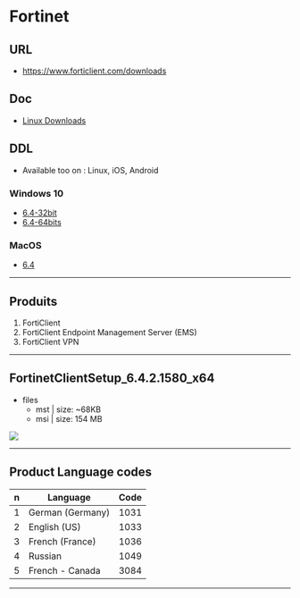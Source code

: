 # Fortinet

## URL 
* https://www.forticlient.com/downloads

## Doc
* [Linux Downloads](https://www.forticlient.com/repoinfo)

## DDL
* Available too on : Linux, iOS, Android
### Windows 10
* [6.4-32bit](https://d3gpjj9d20n0p3.cloudfront.net/forticlient/downloads/FortiClientSetup_6.4.2.1580.zip)
* [6.4-64bits](https://d3gpjj9d20n0p3.cloudfront.net/forticlient/downloads/FortiClientSetup_6.4.2.1580_x64.zip)

### MacOS
* [6.4](https://d3gpjj9d20n0p3.cloudfront.net/forticlient/downloads/FortiClient_6.4.2.1305_macosx.dmg)

---

## Produits
1) FortiClient
2) FortiClient Endpoint Management Server (EMS)
3) FortiClient VPN

---

## FortinetClientSetup_6.4.2.1580_x64
* files
  * mst | size: ~68KB
  * msi | size: 154 MB
  
[<img src="https://i.imgur.com/FvUiA7R.png">](https://i.imgur.com/FvUiA7R.png)

---

## Product Language codes
|n|Language        |Code|
|-|----------------|----|
|1|German (Germany)|1031|
|2|English (US)    |1033|
|3|French (France) |1036|
|4|Russian         |1049|
|5|French - Canada |3084|

---

## 
